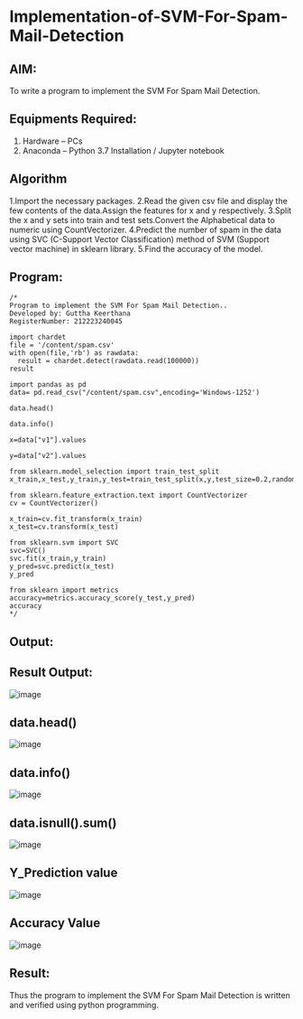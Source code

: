 # Implementation-of-SVM-For-Spam-Mail-Detection

## AIM:
To write a program to implement the SVM For Spam Mail Detection.

## Equipments Required:
1. Hardware – PCs
2. Anaconda – Python 3.7 Installation / Jupyter notebook

## Algorithm
1.Import the necessary packages.
2.Read the given csv file and display the few contents of the data.Assign the features for x and y respectively.
3.Split the x and y sets into train and test sets.Convert the Alphabetical data to numeric using CountVectorizer.
4.Predict the number of spam in the data using SVC (C-Support Vector Classification) method of SVM (Support vector machine) in sklearn library.
5.Find the accuracy of the model.

## Program:
```
/*
Program to implement the SVM For Spam Mail Detection..
Developed by: Guttha Keerthana
RegisterNumber: 212223240045

import chardet
file = '/content/spam.csv'
with open(file,'rb') as rawdata:
  result = chardet.detect(rawdata.read(100000))
result

import pandas as pd
data= pd.read_csv("/content/spam.csv",encoding='Windows-1252')

data.head()

data.info()

x=data["v1"].values

y=data["v2"].values

from sklearn.model_selection import train_test_split
x_train,x_test,y_train,y_test=train_test_split(x,y,test_size=0.2,random_state=0)

from sklearn.feature_extraction.text import CountVectorizer
cv = CountVectorizer()

x_train=cv.fit_transform(x_train)
x_test=cv.transform(x_test)

from sklearn.svm import SVC
svc=SVC()
svc.fit(x_train,y_train)
y_pred=svc.predict(x_test)
y_pred

from sklearn import metrics
accuracy=metrics.accuracy_score(y_test,y_pred)
accuracy
*/
```

## Output:
## Result Output:

![image](https://github.com/keerthanaguttha/Implementation-of-SVM-For-Spam-Mail-Detection/assets/145742927/8edf97bf-d362-4e05-a777-2f139b423d46)

## data.head()

![image](https://github.com/keerthanaguttha/Implementation-of-SVM-For-Spam-Mail-Detection/assets/145742927/dec92239-9bb4-42f5-b85a-a79e602c4f32)

## data.info()

![image](https://github.com/keerthanaguttha/Implementation-of-SVM-For-Spam-Mail-Detection/assets/145742927/7b40980c-c631-4fc0-b674-e8bb128cd295)

## data.isnull().sum()

![image](https://github.com/keerthanaguttha/Implementation-of-SVM-For-Spam-Mail-Detection/assets/145742927/b5eb1005-6ecb-46c7-960c-a953b24910fe)

## Y_Prediction value

![image](https://github.com/keerthanaguttha/Implementation-of-SVM-For-Spam-Mail-Detection/assets/145742927/4faf2464-134f-4b73-bdd7-37be7eae681e)

## Accuracy Value

![image](https://github.com/keerthanaguttha/Implementation-of-SVM-For-Spam-Mail-Detection/assets/145742927/fd1b94fe-87de-41cd-a89e-4ca47b865cd8)

## Result:
Thus the program to implement the SVM For Spam Mail Detection is written and verified using python programming.
